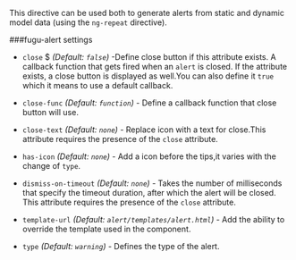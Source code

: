 This directive can be used both to generate alerts from static and dynamic model data (using the `ng-repeat` directive).

###fugu-alert settings
- `close` $ *(Default: `false`)* -Define close button if this attribute exists. A callback function that gets fired when an `alert` is closed. If the attribute exists, a close button is displayed as well.You can also define it `true` which it means to use a default callback.

- `close-func` *(Default: `function`)* - Define a callback function that close button will use.

- `close-text` *(Default: `none`)* - Replace icon with a text for close.This attribute requires the presence of the `close` attribute.

- `has-icon` *(Default: `none`)* - Add a icon before the tips,it varies with the change of `type`.

- `dismiss-on-timeout` *(Default: `none`)* - Takes the number of milliseconds that specify the timeout duration, after which the alert will be closed. This attribute requires the presence of the `close` attribute.

- `template-url` *(Default: `alert/templates/alert.html`)* - Add the ability to override the template used in the component.

- `type` *(Default: `warning`)* - Defines the type of the alert. 